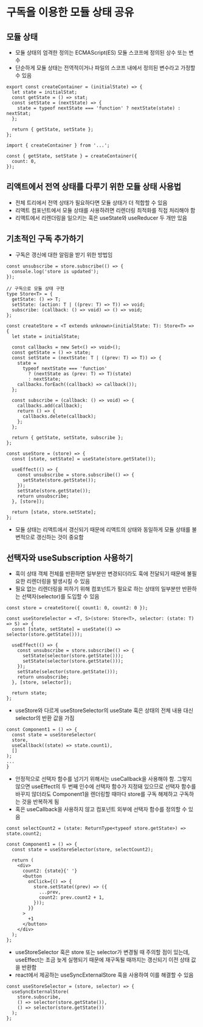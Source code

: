 # 구독을 이용한 모듈 상태 공유

## 모듈 상태

- 모듈 상태의 엄격한 정의는 ECMAScript(ES) 모듈 스코프에 정의된 상수 또는 변수
- 단순하게 모듈 상태는 전역적이거나 파일의 스코프 내에서 정의된 변수라고 가정할 수 있음

```tsx
export const createContainer = (initialState) => {
  let state = initialStat;
  const getState = () => stat;
  const setState = (nextState) => {
    state = typeof nextState === 'function' ? nextState(state) : nextStat;
  };

  return { getState, setState };
};
```

```tsx
import { createContainer } from '...';

const { getState, setState } = createContainer({
  count: 0,
});
```

## 리액트에서 전역 상태를 다루기 위한 모듈 상태 사용법

- 전체 트리에서 전역 상태가 필요하다면 모듈 상태가 더 적합할 수 있음
- 리액트 컴포넌트에서 모듈 상태를 사용하려면 리렌더링 최적화를 직접 처리해야 함
- 리액트에서 리렌더링을 일으키는 훅은 useState와 useReducer 두 개만 있음

## 기초적인 구독 추가하기

- 구독은 갱신에 대한 알림을 받기 위한 방법임

```tsx
const unsubscribe = store.subscribe(() => {
  console.log('store is updated');
});
```

```tsx
// 구독으로 모듈 상태 구현
type Store<T> = {
  getState: () => T;
  setState: (action: T | ((prev: T) => T)) => void;
  subscribe: (callback: () => void) => () => void;
};

const createStore = <T extends unknown>(initialState: T): Store<T> => {
  let state = initialState;

  const callbacks = new Set<() => void>();
  const getState = () => state;
  const setState = (nextState: T | ((prev: T) => T)) => {
    state =
      typeof nextState === 'function'
        ? (nextState as (prev: T) => T)(state)
        : nextState;
    callbacks.forEach((callback) => callback());
  };

  const subscribe = (callback: () => void) => {
    callbacks.add(callback);
    return () => {
      callbacks.delete(callback);
    };
  };

  return { getState, setState, subscribe };
};
```

```tsx
const useStore = (store) => {
  const [state, setState] = useState(store.getState());

  useEffect(() => {
    const unsubscribe = store.subscribe(() => {
      setState(store.getState());
    });
    setState(store.getState());
    return unsubscribe;
  }, [store]);

  return [state, store.setState];
};
```

- 모듈 상태는 리액트에서 갱신되기 때문에 리액트의 상태와 동일하게 모듈 상태를 불변적으로 갱신하는 것이 중요함

## 선택자와 useSubscription 사용하기

- 훅이 상태 객체 전체를 반환하면 일부분만 변경되더라도 훅에 전달되기 때문에 불필요한 리렌더링을 발생시킬 수 있음
- 필요 없는 리렌더링을 피하기 위해 컴포넌트가 필요로 하는 상태의 일부분만 반환하는 선택자(selector)를 도입할 수 있음

```tsx
const store = createStore({ count1: 0, count2: 0 });

const useStoreSelector = <T, S>(store: Store<T>, selector: (state: T) => S) => {
  const [state, setState] = useState(() => selector(store.getState()));

  useEffect(() => {
    const unsubscribe = store.subscribe(() => {
      setState(selector(store.getState()));
      setState(selector(store.getState()));
    });
    setState(selector(store.getState()));
    return unsubscribe;
  }, [store, selector]);

  return state;
};
```

- useStore와 다르게 useStoreSelector의 useState 훅은 상태의 전체 내용 대신 selector의 반환 값을 가짐

```tsx
const Component1 = () => {
  const state = useStoreSelector(
  store,
  useCallback((state) => state.count1),
  []
);
...
}
```

- 안정적으로 선택자 함수를 넘기기 위해서는 useCallback을 사용해야 함. 그렇지 않으면 useEffect의 두 번째 인수에 선택자 함수가 지정돼 있으므로 선택자 함수를 바꾸지 않더라도 Component1을 렌더링할 때마다 store를 구독 해제하고 구독하는 것을 반복하게 됨
- 혹은 useCallback을 사용하지 않고 컴포넌트 외부에 선택자 함수를 정의할 수 있음

```tsx
const selectCount2 = (state: ReturnType<typeof store.getState>) => state.count2;

const Component1 = () => {
  const state = useStoreSelector(store, selectCount2);

  return (
    <div>
      count2: {state}{' '}
      <button
        onClick={() => {
          store.setState((prev) => ({
            ...prev,
            count2: prev.count2 + 1,
          }));
        }}
      >
        +1
      </button>
    </div>
  );
};
```

- useStoreSelector 훅은 store 또는 selector가 변경될 때 주의할 점이 있는데, useEffect는 조금 늦게 실행되기 때문에 재구독될 때까지는 갱신되기 이전 상태 값을 반환함
- react에서 제공하는 useSyncExternalStore 훅을 사용하여 이를 해결할 수 있음

```tsx
const useStoreSelector = (store, selector) => {
  useSyncExternalStore(
    store.subscribe,
    () => selector(store.getState()),
    () => selector(store.getState())
  );
};
```
